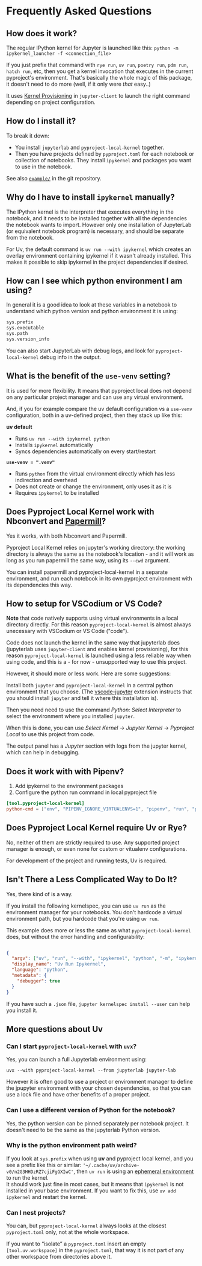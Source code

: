 # Frequently Asked Questions


## How does it work?

The regular IPython kernel for Jupyter is launched like this:
`python -m ipykernel_launcher -f <connection_file>`

If you just prefix that command with `rye run`, `uv run`, `poetry run`,
`pdm run`, `hatch run`, etc, then you get a kernel invocation that executes in
the current pyproject's environment. That's basically the whole magic of this
package, it doesn't need to do more (well, if it only were *that* easy..)

It uses [Kernel Provisioning][kp] in `jupyter-client` to launch the right
command depending on project configuration.

[kp]: https://jupyter-client.readthedocs.io/en/latest/provisioning.html

## How do I install it?

To break it down:

- You install `jupyterlab` and `pyproject-local-kernel` together.
- Then you have projects defined by `pyproject.toml` for each notebook
  or collection of notebooks. They install `ipykernel` and packages
  you want to use in the notebook.

See also [`example/`][ex] in the git repository.

[ex]: https://github.com/bluss/pyproject-local-kernel/tree/main/example


## Why do I have to install `ipykernel` manually?

The IPython kernel is the interpreter that executes everything in the notebook,
and it needs to be installed together with all the dependencies the notebook
wants to import. However only one installation of JupyterLab (or equivalent
notebook program) is necessary, and should be separate from the notebook.

For Uv, the default command is `uv run --with ipykernel` which creates an
overlay environment containing ipykernel if it wasn't already installed. This
makes it possible to skip ipykernel in the project dependencies if desired.


## How can I see which python environment I am using?

In general it is a good idea to look at these variables in a notebook
to understand which python version and python environment it is using:

```python
sys.prefix
sys.executable
sys.path
sys.version_info
```

You can also start JupyterLab with debug logs, and look for
`pyproject-local-kernel` debug info in the output.


## What is the benefit of the `use-venv` setting?

It is used for more flexibility. It means that pyproject local does not
depend on any particular project manager and can use any virtual environment.

And, if you for example compare the uv default configuration vs a `use-venv`
configuration, both in a uv-defined project, then they stack up like this:

**uv default**

* Runs `uv run --with ipykernel python`
* Installs `ipykernel` automatically
* Syncs dependencies automatically on every start/restart

**`use-venv = ".venv"`**

* Runs `python` from the virtual environment directly which has less
  indirection and overhead
* Does not create or change the environment, only uses it as it is
* Requires `ipykernel` to be installed


## Does Pyproject Local Kernel work with Nbconvert and [Papermill][1]?

Yes it works, with both Nbconvert and Papermill.

Pyproject Local Kernel relies on jupyter's working directory: the working
directory is always the same as the notebook's location - and it will work as
long as you run papermill the same way, using its `--cwd` argument.

You can install papermill and pyproject-local-kernel in a separate environment,
and run each notebook in its own pyproject environment with its dependencies
this way.

[1]: https://papermill.readthedocs.io/en/latest/


## How to setup for VSCodium or VS Code?

**Note** that code natively supports using virtual environments in a local
directory directly. For this reason `pyproject-local-kernel` is almost always
unecessary with VSCodium or VS Code ("code").

Code does not launch the kernel in the same way that jupyterlab does
(jupyterlab uses `jupyter-client` and enables kernel provisioning), for this reason
`pyproject-local-kernel` is launched using a less reliable way when
using code, and this is a - for now - unsupported way to use this project.

However, it should more or less work. Here are some suggestions:

Install both `jupyter` and `pyproject-local-kernel` in a central python
environment that you choose. (The [vscode-jupyter][] extension instructs that
you should install `jupyter` and tell it where this installation is).

Then you need need to use the command *Python: Select Interpreter* to select
the environment where you installed `jupyter`.

When this is done, you can use *Select Kernel* → *Jupyter Kernel* → *Pyproject
Local* to use this project from code.

[vscode-jupyter]: https://github.com/microsoft/vscode-jupyter

The output panel has a *Jupyter* section with logs from the jupyter kernel,
which can help in debugging.


## Does it work with with Pipenv?

1. Add ipykernel to the environment packages
2. Configure the python run command in local pyproject file

```toml
[tool.pyproject-local-kernel]
python-cmd = ["env", "PIPENV_IGNORE_VIRTUALENVS=1", "pipenv", "run", "python"]
```


## Does Pyproject Local Kernel require Uv or Rye?

No, neither of them are strictly required to use. Any supported project manager
is enough, or even none for custom or vitualenv configurations.

For development of the project and running tests, Uv is required.


## Isn't There a Less Complicated Way to Do It?

Yes, there kind of is a way.

If you install the following kernelspec, you can use `uv run` as
the environment manager for your notebooks. You don't hardcode a virtual environment path,
but you hardcode that you're using `uv run`.

This example does more or less the same as what `pyproject-local-kernel` does, but without
the error handling and configurability:

```json

{
  "argv": ["uv", "run", "--with", "ipykernel", "python", "-m", "ipykernel_launcher", "-f", "{connection_file}"],
  "display_name": "Uv Run Ipykernel",
  "language": "python",
  "metadata": {
    "debugger": true
  }
}
```

If you have such a `.json` file, `jupyter kernelspec install --user` can help you install it.

## More questions about Uv

### Can I start `pyproject-local-kernel` with `uvx`?

Yes, you can launch a full Jupyterlab environment using:

```console
uvx --with pyproject-local-kernel --from jupyterlab jupyter-lab
```

However it is often good to use a project or environment manager to define the
jpupyter environment with your chosen dependencies, so that you can use a lock
file and have other benefits of a proper project.

### Can I use a different version of Python for the notebook?

Yes, the python version can be pinned separately per notebook project.
It doesn't need to be the same as the jupyterlab Python version.

### Why is the python environment path weird?

If you look at `sys.prefix` when using **uv** and pyproject local kernel,
and you see a prefix like this or similar:
`'~/.cache/uv/archive-v0/n2G3HHDzRZ7cjiFgGXIwC'`, then `uv run` is using an
[ephemeral environment][eph] to run the kernel.<br>
It should work just fine in most cases, but it means that `ipykernel` is not
installed in your base environment. If you want to fix this,
use `uv add ipykernel` and restart the kernel.

[eph]: https://docs.astral.sh/uv/reference/cli/

### Can I nest projects?

You can, but `pyproject-local-kernel` always looks at the closest
`pyproject.toml` only, not at the whole workspace.

If you want to “isolate” a `pyproject.toml` insert an empty
`[tool.uv.workspace]` in the `pyproject.toml`, that way it is not part of any
other workspace from directories above it.
